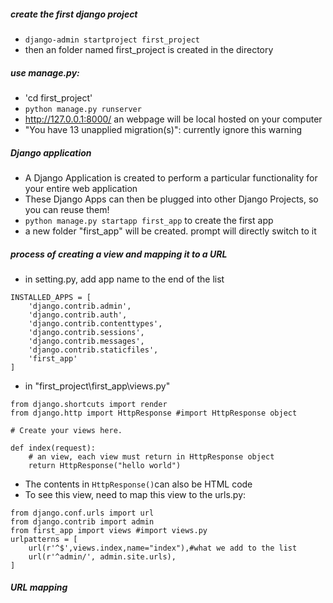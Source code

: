##### create the first django project
- `django-admin startproject first_project`
- then an folder named first_project is created in the directory
##### use manage.py:
- 'cd first_project'
- `python manage.py runserver`
- http://127.0.0.1:8000/ an webpage will be local hosted on your computer
- "You have 13 unapplied migration(s)": currently ignore this warning
##### Django application
- A Django Application is created to perform a particular functionality for your entire web application
- These Django Apps can then be plugged into other Django Projects, so you can reuse them!
- `python manage.py startapp first_app` to create the first app
- a new folder "first_app" will be created. prompt will directly switch to it
##### process of creating a view and mapping it to a URL
- in setting.py, add app name to the end of the list

```
INSTALLED_APPS = [
    'django.contrib.admin',
    'django.contrib.auth',
    'django.contrib.contenttypes',
    'django.contrib.sessions',
    'django.contrib.messages',
    'django.contrib.staticfiles',
    'first_app'
]
```
- in "first_project\first_app\views.py"

```
from django.shortcuts import render
from django.http import HttpResponse #import HttpResponse object

# Create your views here.

def index(request):
    # an view, each view must return in HttpResponse object
    return HttpResponse("hello world")
```
- The contents in `HttpResponse()`can also be HTML code
- To see this view, need to map this view to the urls.py:

```
from django.conf.urls import url
from django.contrib import admin
from first_app import views #import views.py
urlpatterns = [
    url(r'^$',views.index,name="index"),#what we add to the list
    url(r'^admin/', admin.site.urls),
]
```

##### URL mapping
